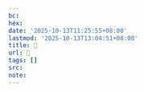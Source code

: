 ```yaml
---
bc:
hex:
date: '2025-10-13T11:25:55+08:00'
lastmod: '2025-10-13T13:04:51+08:00'
title: 󰋗
url: 󰋗
tags: []
src:
note:
---
```


